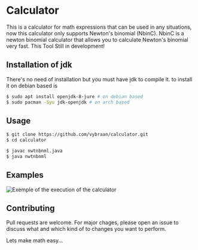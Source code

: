 # Calculator
This is a calculator for math expressions that can be used in any situations, now this calculator only supports Newton's binomial (NbinC).
NbinC is a newton binomial calculator that allows you to calculate Newton's binomial very fast. This Tool Still in development!

## Installation of jdk
There's no need of installation but you must have jdk to compile it.
to install it on debian based is
```bash
$ sudo apt install openjdk-8-jure # on debian based 
$ sudo pacman -Syu jdk-openjdk # on arch based 
```
## Usage
```bash
$ git clone https://github.com/vybraan/calculator.git
$ cd calculator
```

```bash
$ javac nwtnbnml.java
$ java nwtnbnml
```
## Examples
![Exemple of the execution of the calculator](https://raw.githubusercontent.com/vybraan/calculator/main/src/example.png)


## Contributing
Pull requests are welcome. For major chages, please open an issue to discuss what and which kind of to changes you want to perform.

Lets make math easy...
